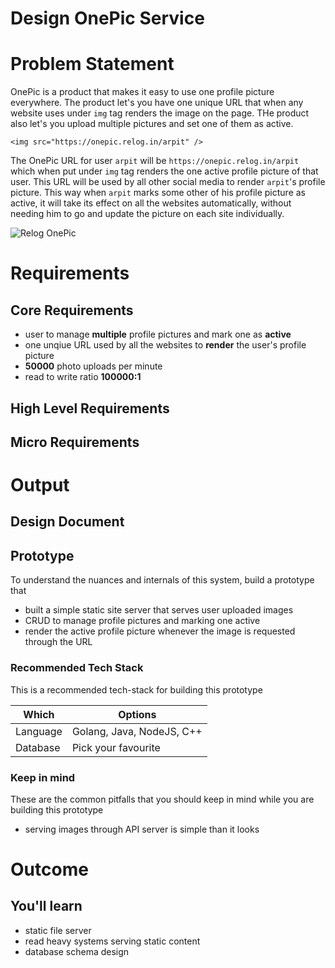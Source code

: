 Design OnePic Service
===

<!--ts-->
<!--te-->

# Problem Statement

OnePic is a product that makes it easy to use one profile picture everywhere. The product let's you have one unique URL that when any website uses under `img` tag renders the image on the page. THe product also let's you upload multiple pictures and set one of them as active.

```
<img src="https://onepic.relog.in/arpit" />
```

The OnePic URL for user `arpit` will be `https://onepic.relog.in/arpit` which when put under `img` tag renders the one active profile picture of that user. This URL will be used by all other social media to render `arpit`'s profile picture. This way when `arpit` marks some other of his profile picture as active, it will take its effect on all the websites automatically, without needing him to go and update the picture on each site individually.

![Relog OnePic](https://user-images.githubusercontent.com/4745789/139574973-6bd4202d-4256-44a1-bbbd-271f9c3b745b.png)

# Requirements

## Core Requirements

 - user to manage **multiple** profile pictures and mark one as **active**
 - one unqiue URL used by all the websites to **render** the user's profile picture
 - **50000** photo uploads per minute
 - read to write ratio **100000:1**

##  High Level Requirements
<!--hs-->
<!--he-->

##  Micro Requirements
<!--ms-->
<!--me-->

# Output

## Design Document
<!--ds-->
<!--de-->

## Prototype

To understand the nuances and internals of this system, build a prototype that

- built a simple static site server that serves user uploaded images
- CRUD to manage profile pictures and marking one active
- render the active profile picture whenever the image is requested through the URL

###  Recommended Tech Stack

This is a recommended tech-stack for building this prototype

|Which|Options|
|-----|-----|
|Language|Golang, Java, NodeJS, C++|
|Database|Pick your favourite|

###  Keep in mind

These are the common pitfalls that you should keep in mind while you are building this prototype

- serving images through API server is simple than it looks

# Outcome

##  You'll learn

- static file server
- read heavy systems serving static content
- database schema design

<!--fs-->
<!--fe-->
